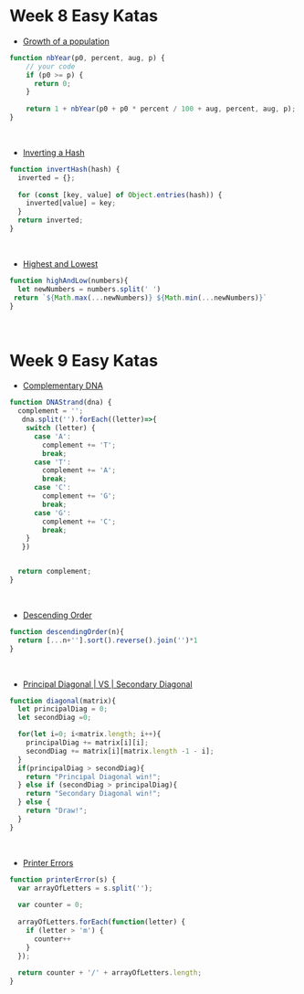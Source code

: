 # Week 8 Easy Katas

- [Growth of a population](https://www.codewars.com/kata/growth-of-a-population)

```js
function nbYear(p0, percent, aug, p) {
    // your code
    if (p0 >= p) {
      return 0;
    }
    
    return 1 + nbYear(p0 + p0 * percent / 100 + aug, percent, aug, p);
}
```



<br>



- [Inverting a Hash](https://www.codewars.com/kata/inverting-a-hash/javascript)
```js
function invertHash(hash) {
  inverted = {};
  
  for (const [key, value] of Object.entries(hash)) {
    inverted[value] = key;
  }
  return inverted;
}
```



<br>



- [Highest and Lowest](https://www.codewars.com/kata/highest-and-lowest/javascript)

```js
function highAndLow(numbers){
  let newNumbers = numbers.split(' ')
 return `${Math.max(...newNumbers)} ${Math.min(...newNumbers)}`
}
```


<br>



# Week 9 Easy Katas



- [Complementary DNA](https://www.codewars.com/kata/complementary-dna/javascript)

```js
function DNAStrand(dna) {
  complement = '';
   dna.split('').forEach((letter)=>{
    switch (letter) {
      case 'A':
        complement += 'T';
        break;
      case 'T':
        complement += 'A';
        break;
      case 'C':
        complement += 'G';
        break;
      case 'G':
        complement += 'C';
        break;
    }
   })


  return complement;
}
```



<br>



- [Descending Order](https://www.codewars.com/kata/descending-order/train/javascript)

```js
function descendingOrder(n){
  return [...n+''].sort().reverse().join('')*1
}
```



<br>



- [Principal Diagonal | VS | Secondary Diagonal](https://www.codewars.com/kata/5a8c1b06fd5777d4c00000dd)

```js
function diagonal(matrix){
  let principalDiag = 0;
  let secondDiag =0;

  for(let i=0; i<matrix.length; i++){
    principalDiag += matrix[i][i];
    secondDiag += matrix[i][matrix.length -1 - i];
  }
  if(principalDiag > secondDiag){
    return "Principal Diagonal win!";
  } else if (secondDiag > principalDiag){
    return "Secondary Diagonal win!";
  } else {
    return "Draw!";
  }
}
```



<br>



- [Printer Errors](https://www.codewars.com/users/tawebbcn/completed_solutions)

```js
function printerError(s) {
  var arrayOfLetters = s.split('');
  
  var counter = 0;
  
  arrayOfLetters.forEach(function(letter) {
    if (letter > 'm') {
      counter++
    }
  });
  
  return counter + '/' + arrayOfLetters.length;
}
```
